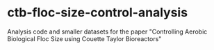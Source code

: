 # ctb-floc-size-control-analysis
Analysis code and smaller datasets for the paper "Controlling Aerobic Biological Floc Size using Couette Taylor Bioreactors"
